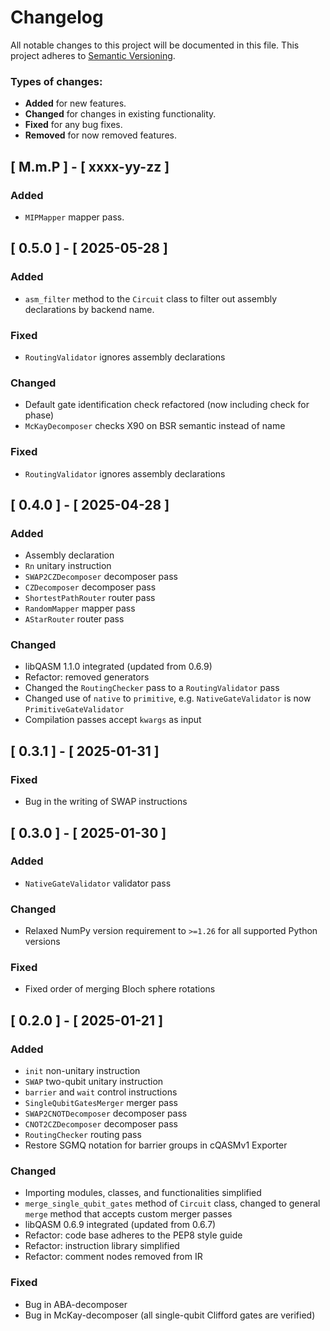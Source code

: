# Changelog

All notable changes to this project will be documented in this file.
This project adheres to [Semantic Versioning](http://semver.org/).

### Types of changes:

* **Added** for new features.
* **Changed** for changes in existing functionality.
* **Fixed** for any bug fixes.
* **Removed** for now removed features.

## [ M.m.P ] - [ xxxx-yy-zz ]

### Added

- `MIPMapper` mapper pass.

## [ 0.5.0 ] - [ 2025-05-28 ]

### Added

- `asm_filter` method to the `Circuit` class to filter out assembly declarations by backend name.

### Fixed

- `RoutingValidator` ignores assembly declarations

### Changed

- Default gate identification check refactored (now including check for phase)
- `McKayDecomposer` checks X90 on BSR semantic instead of name

### Fixed

- `RoutingValidator` ignores assembly declarations

## [ 0.4.0 ] - [ 2025-04-28 ]

### Added

- Assembly declaration
- `Rn` unitary instruction
- `SWAP2CZDecomposer` decomposer pass
- `CZDecomposer` decomposer pass
- `ShortestPathRouter` router pass
- `RandomMapper` mapper pass
- `AStarRouter` router pass

### Changed

- libQASM 1.1.0 integrated (updated from 0.6.9)
- Refactor: removed generators
- Changed the `RoutingChecker` pass to a `RoutingValidator` pass
- Changed use of `native` to `primitive`, e.g. `NativeGateValidator` is now `PrimitiveGateValidator`
- Compilation passes accept `kwargs` as input

## [ 0.3.1 ] - [ 2025-01-31 ]

### Fixed

- Bug in the writing of SWAP instructions


## [ 0.3.0 ] - [ 2025-01-30 ]

### Added

- `NativeGateValidator` validator pass

### Changed

- Relaxed NumPy version requirement to `>=1.26` for all supported Python versions

### Fixed

- Fixed order of merging Bloch sphere rotations

## [ 0.2.0 ] - [ 2025-01-21 ]

### Added

- `init` non-unitary instruction
- `SWAP` two-qubit unitary instruction
- `barrier` and `wait` control instructions
- `SingleQubitGatesMerger` merger pass
- `SWAP2CNOTDecomposer` decomposer pass
- `CNOT2CZDecomposer` decomposer pass
- `RoutingChecker` routing pass
- Restore SGMQ notation for barrier groups in cQASMv1 Exporter

### Changed

- Importing modules, classes, and functionalities simplified
- `merge_single_qubit_gates` method of `Circuit` class,
changed to general `merge` method that accepts custom merger passes
- libQASM 0.6.9 integrated (updated from 0.6.7)
- Refactor: code base adheres to the PEP8 style guide
- Refactor: instruction library simplified
- Refactor: comment nodes removed from IR

### Fixed

- Bug in ABA-decomposer
- Bug in McKay-decomposer (all single-qubit Clifford gates are verified)
